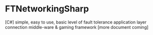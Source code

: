 # FTNetworkingSharp
[C#] simple, easy to use, basic level of fault tolerance application layer connection middle-ware &amp; gaming framework 
[more document coming]


